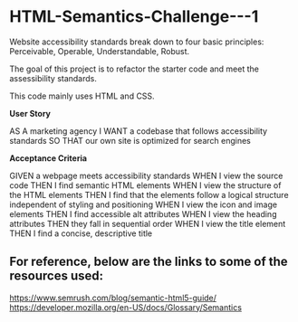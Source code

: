 # HTML-Semantics-Challenge---1

Website accessibility standards break down to four basic principles: Perceivable, Operable, Understandable, Robust. 

The goal of this project is to refactor the starter code and meet the assessibility standards.

This code mainly uses HTML and CSS. 

**User Story**

AS A marketing agency
I WANT a codebase that follows accessibility standards
SO THAT our own site is optimized for search engines

**Acceptance Criteria**

GIVEN a webpage meets accessibility standards
WHEN I view the source code
THEN I find semantic HTML elements
WHEN I view the structure of the HTML elements
THEN I find that the elements follow a logical structure independent of styling and positioning
WHEN I view the icon and image elements
THEN I find accessible alt attributes
WHEN I view the heading attributes
THEN they fall in sequential order
WHEN I view the title element
THEN I find a concise, descriptive title

## For reference, below are the links to some of the resources used:

https://www.semrush.com/blog/semantic-html5-guide/
https://developer.mozilla.org/en-US/docs/Glossary/Semantics
